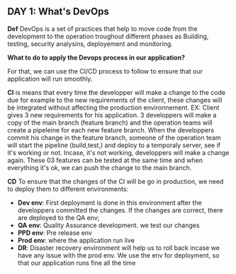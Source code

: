 ## DAY 1: What's DevOps

**Def**
DevOps is a set of practices that help to move code from the development to the operation troughout different phases as Building, testing, security analysins, deployement and monitoring.

**What to do to apply the Devops process in our application?**

For that, we can use the CI/CD process to follow to ensure that our application will run smoothly.
 
**CI** is means that every time the developper will make a change to the code due for example to the new requirements of the client, these changes will be integrated without affecting the production environnement.
EX: Client gives 3 new requirements for his application. 3 developpers will make a copy of the main branch (feature branch) and the operation teams will create a pipeleine for each new feature branch.
When the developpers commit his change in the feature branch, someone of the operation team will start the pipeline (build,test,) and deploy to a temporaly server, see if it's working or not. Incase, it's not working, developpers will make a change again.
These 03 features can be tested at the same time and when everything it's ok, we can push the change to the main branch.

**CD** To ensure that the changes of the CI will be go in production, we need to deploy them to different environments:
- **Dev env**: First deployment is done in this environment after the developpers committed the changes. If the changes are correct, there are deployed to the QA env;
- **QA env**: Quality Assurance development. we test our changes
- **PPD env**: Pre release env
- **Prod env**: where the application run live
- **DR**: Disaster recovery environment will help us to roll back incase we have any issue with the prod env. We use the env for deployment, so that our application runs fine all the time
